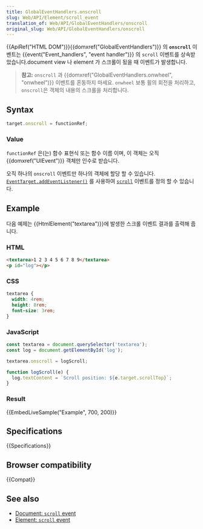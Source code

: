 ```yaml
---
title: GlobalEventHandlers.onscroll
slug: Web/API/Element/scroll_event
translation_of: Web/API/GlobalEventHandlers/onscroll
original_slug: Web/API/GlobalEventHandlers/onscroll
---
```

{{ApiRef("HTML DOM")}}{{domxref("GlobalEventHandlers")}} 의 **`onscroll`** 이벤트는 {{event("Event_handlers", "event handler")}} 의 `scroll` 이벤트를 상속받았습니다.document view 나 element 가 스크롤이 됬을 때 이벤트가 발생합니다.

> **참고:** `onscroll` 과 {{domxref("GlobalEventHandlers.onwheel", "onwheel")}} 이벤트를 혼동하지 마세요. `onwheel` 보통 휠의 회전을 처리하고, `onscroll`은 객체의 내용의 스크롤을 처리합니다.

## Syntax

```js
target.onscroll = functionRef;
```

### Value

`functionRef` 은(는) 함수 표현식 또는 함수 이름 이며, 이 객체는 오직 {{domxref("UIEvent")}} 객체만 인수로 받습니다.

오직 하나의 `onscroll` 이벤트만 하나의 객체에 할당 할 수 있습니다. [`EventTarget.addEventListener()`](/ko/docs/Web/API/EventTarget/addEventListener) 를 사용하여 [`scroll`](/ko/docs/Web/Reference/Events/scroll) 이벤트를 정의 할 수 있습니다.

## Example

다음 예제는 {{HtmlElement("textarea")}}에 발생한 스크롤 이벤트 결과를 출력해 줍니다.

### HTML

```html
<textarea>1 2 3 4 5 6 7 8 9</textarea>
<p id="log"></p>
```

### CSS

```css
textarea {
  width: 4rem;
  height: 8rem;
  font-size: 3rem;
}
```

### JavaScript

```js
const textarea = document.querySelector('textarea');
const log = document.getElementById('log');

textarea.onscroll = logScroll;

function logScroll(e) {
  log.textContent = `Scroll position: ${e.target.scrollTop}`;
}
```

### Result

{{EmbedLiveSample("Example", 700, 200)}}

## Specifications

{{Specifications}}

## Browser compatibility

{{Compat}}

## See also

- [Document: `scroll` event](/ko/docs/Web/API/Document/scroll_event)
- [Element: `scroll` event](/ko/docs/Web/API/Element/scroll_event)
